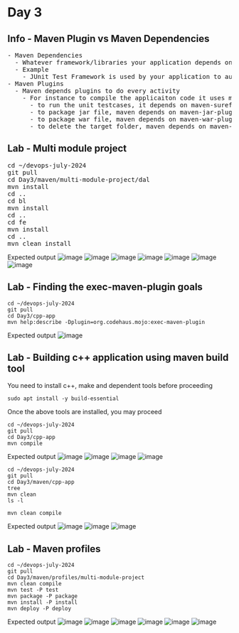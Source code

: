 # Day 3

## Info - Maven Plugin vs Maven Dependencies
<pre>
- Maven Dependencies
  - Whatever framework/libraries your application depends on is called dependencies
  - Example
    - JUnit Test Framework is used by your application to automate Unit and Integration Test Cases
- Maven Plugins
  - Maven depends plugins to do every activity
    - For instance to compile the applicaiton code it uses maven-compiler-plugin
      - to run the unit testcases, it depends on maven-surefire-plugin
      - to package jar file, maven depends on maven-jar-plugin
      - to package war file, maven depends on maven-war-plugin
      - to delete the target folder, maven depends on maven-clean-plugin
</pre>

## Lab - Multi module project
<pre>
cd ~/devops-july-2024
git pull
cd Day3/maven/multi-module-project/dal
mvn install
cd ..
cd bl
mvn install
cd ..
cd fe
mvn install
cd ..
mvn clean install
</pre>

Expected output
![image](https://github.com/user-attachments/assets/7bde20fb-2402-446e-83b6-250c81ac92d2)
![image](https://github.com/user-attachments/assets/1bfd63ed-94c7-46d2-babb-c7d418a2a553)
![image](https://github.com/user-attachments/assets/4baf48fa-544e-4722-8085-4f1349bb8756)
![image](https://github.com/user-attachments/assets/6d0c71f1-5048-4778-b906-c5e0b82e6994)
![image](https://github.com/user-attachments/assets/c1d64cdb-e1fc-4877-8d2e-1d70f24498d5)
![image](https://github.com/user-attachments/assets/2c65a29f-3297-4b7a-b752-e650982905e4)
![image](https://github.com/user-attachments/assets/ea4b3b60-cb4b-4e24-a9f8-f5958e33ad87)

## Lab - Finding the exec-maven-plugin goals
```
cd ~/devops-july-2024
git pull
cd Day3/cpp-app
mvn help:describe -Dplugin=org.codehaus.mojo:exec-maven-plugin
```

Expected output
![image](https://github.com/user-attachments/assets/98531fae-aefd-447d-977d-24336b3cf92b)


## Lab - Building c++ application using maven build tool
You need to install c++, make and dependent tools before proceeding
```
sudo apt install -y build-essential
```

Once the above tools are installed, you may proceed
```
cd ~/devops-july-2024
git pull
cd Day3/cpp-app
mvn compile
```

Expected output
![image](https://github.com/user-attachments/assets/75c6d827-e5b1-4d37-807d-4140832ea0db)
![image](https://github.com/user-attachments/assets/202246a1-a96e-46d1-9e21-c80c69fefc3d)
![image](https://github.com/user-attachments/assets/8f40997a-022e-49cd-98f3-5c83a16e12ac)
![image](https://github.com/user-attachments/assets/89608c65-ba6e-4f7e-b806-d7c4c0a2962f)

```
cd ~/devops-july-2024
git pull
cd Day3/maven/cpp-app
tree
mvn clean
ls -l

mvn clean compile
```

Expected output
![image](https://github.com/user-attachments/assets/3be68993-82b6-45fb-aeaf-53e7d1072d70)
![image](https://github.com/user-attachments/assets/358c2512-7740-478a-bddb-096e05f64abd)
![image](https://github.com/user-attachments/assets/91f21d24-48ce-4b47-98e5-ffc5dbb62451)


## Lab - Maven profiles
```
cd ~/devops-july-2024
git pull
cd Day3/maven/profiles/multi-module-project
mvn clean compile
mvn test -P test
mvn package -P package
mvn install -P install
mvn deploy -P deploy
```

Expected output
![image](https://github.com/user-attachments/assets/9571a1e4-0122-4d2f-8f7b-e26759441098)
![image](https://github.com/user-attachments/assets/1df9a5e2-8064-4e51-a67c-6883eddc8fff)
![image](https://github.com/user-attachments/assets/677a2708-2ad8-4c6b-8ca4-7823cf874af5)
![image](https://github.com/user-attachments/assets/8ca95cd2-5259-4f52-9be4-9ea80ce6aadd)
![image](https://github.com/user-attachments/assets/fb80c6db-1955-4ed4-8b18-4fe19a8d8de0)
![image](https://github.com/user-attachments/assets/f6efe529-f7b8-4c18-87ba-e44f0e5a196f)
